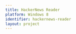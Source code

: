 ```yaml
---
title: HackerNews Reader
platform: Windows 8
identifier: hackernews-reader
layout: project
---
```


